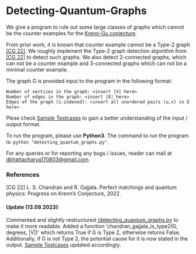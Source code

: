 # Detecting-Quantum-Graphs

We give a program to rule out some large classes of graphs which cannot be the counter examples for the [Krenn-Gu conjecture](https://mariokrenn.wordpress.com/graph-theory-question/).

From prior work, it is known that counter example cannot be a Type-2 graph [[CG 22]](/2202.05562.pdf). We roughly implement the Type-2 graph detection algorithm from [[CG 22]](/2202.05562.pdf) to detect such graphs. We also detect 2-connected graphs, which can not be a counter example and 3-connected graphs which can not be a minimal counter example. 

The graph G is provided input to the program in the following format:
```
Number of vertices in the graph: <insert |V| here>
Number of edges in the graph: <insert |E| here>
Edges of the graph (1-indexed): <insert all unordered pairs (u,v) in E here>
```

Plese check [Sample Testcases](/sample_testcases.txt) to gain a better understanding of the input / output format.

To run the program, please use **Python3**.
The command to run the program is:
`python "detecting_quantum_graphs.py"`.

For any queries or for reporting any bugs / issues, reader can mail at [dbhattacharya170803@gmail.com](mailto:dbhattacharya170803@gmail.com).

### References
[CG 22] L. S. Chandran and R. Gajjala. Perfect matchings and quantum physics: Progress on Krenn’s Conjecture, 2022.

#### Update (13.09.2023):
Commented and slightly restructured [/detecting_quantum_graphs.py](/detecting_quantum_graphs.py) to make it more readable. Added a function 'chandran_gajjala_is_type2(G, degrees, |V|)' which returns True if G is Type 2, otherwise returns False. Additionally, if G is not Type 2, the potential cause for it is now stated in the output.
[Sample Testcases](/sample_testcases.txt) updated accordingly.
